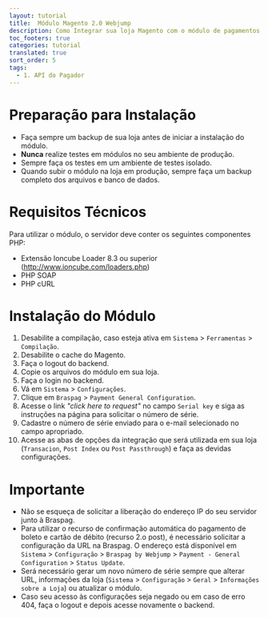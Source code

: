 ```yaml
---
layout: tutorial
title:  Módulo Magento 2.0 Webjump
description: Como Integrar sua loja Magento com o módulo de pagamentos Braspag na Webjump
toc_footers: true
categories: tutorial
translated: true
sort_order: 5
tags:
  - 1. API do Pagador
---
```


# Preparação para Instalação

* Faça sempre um backup de sua loja antes de iniciar a instalação do módulo.
* **Nunca** realize testes em módulos no seu ambiente de produção.
* Sempre faça os testes em um ambiente de testes isolado.
* Quando subir o módulo na loja em produção, sempre faça um backup completo dos arquivos e banco de dados.

# Requisitos Técnicos

Para utilizar o módulo, o servidor deve conter os seguintes componentes PHP:
* Extensão Ioncube Loader 8.3 ou superior (http://www.ioncube.com/loaders.php)
* PHP SOAP
* PHP cURL

# Instalação do Módulo

1. Desabilite a compilação, caso esteja ativa em `Sistema` > `Ferramentas` > `Compilação`.
2. Desabilite o cache do Magento.
3. Faça o logout do backend.
4. Copie os arquivos do módulo em sua loja.
5. Faça o login no backend.
6. Vá em `Sistema` > `Configurações`.
7. Clique em `Braspag` > `Payment General Configuration`.
8. Acesse o link _"click here to request"_ no campo `Serial key` e siga as instruções na página para solicitar o número de série.
9. Cadastre o número de série enviado para o e-mail selecionado no campo apropriado.
10. Acesse as abas de opções da integração que será utilizada em sua loja (`Transacion`, `Post Index` ou `Post Passthrough`) e faça as devidas configurações.

# Importante

* Não se esqueça de solicitar a liberação do endereço IP do seu servidor junto à Braspag.
* Para utilizar o recurso de confirmação automática do pagamento de boleto e cartão de débito (recurso 2.o post), é necessário solicitar a configuração da URL na Braspag. O endereço está disponível em `Sistema` > `Configuração` > `Braspag by Webjump` > `Payment - General Configuration` > `Status Update`.
* Será necessário gerar um novo número de série sempre que alterar URL, informações da loja (`Sistema` > `Configuração` > `Geral` > `Informações sobre a Loja`) ou atualizar o módulo.
* Caso seu acesso às configurações seja negado ou em caso de erro 404, faça o logout e depois acesse novamente o backend.


